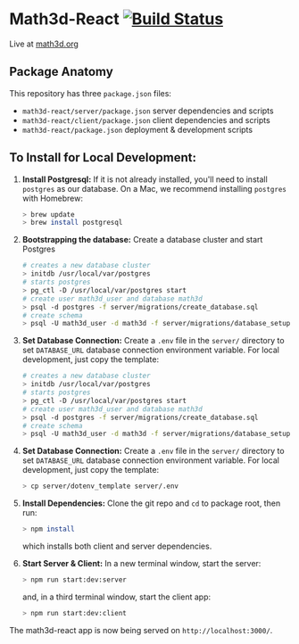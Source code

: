 # Math3d-React [![Build Status](https://travis-ci.com/ChristopherChudzicki/math3d-react.svg?branch=master)](https://travis-ci.com/ChristopherChudzicki/math3d-react)

Live at [math3d.org](https://www.math3d.org)

## Package Anatomy

This repository has three `package.json` files:

- `math3d-react/server/package.json` server dependencies and scripts
- `math3d-react/client/package.json` client dependencies and scripts
- `math3d-react/package.json` deployment & development scripts


## To Install for Local Development:

1. **Install Postgresql:** If it is not already installed, you'll need to install `postgres` as our database. On a Mac, we recommend installing `postgres` with Homebrew:

    ```bash
    > brew update
    > brew install postgresql
    ```

1. **Bootstrapping the database:** Create a database cluster and start Postgres 

    ```bash
    # creates a new database cluster
    > initdb /usr/local/var/postgres
    # starts postgres
    > pg_ctl -D /usr/local/var/postgres start
    # create user math3d_user and database math3d
    > psql -d postgres -f server/migrations/create_database.sql
    # create schema
    > psql -U math3d_user -d math3d -f server/migrations/database_setup.sql
    ```

1. **Set Database Connection:** Create a `.env` file in the `server/` directory to set `DATABASE_URL` database connection environment variable. For local development, just copy the template:

    ```bash
    # creates a new database cluster
    > initdb /usr/local/var/postgres
    # starts postgres
    > pg_ctl -D /usr/local/var/postgres start
    # create user math3d_user and database math3d
    > psql -d postgres -f server/migrations/create_database.sql
    # create schema
    > psql -U math3d_user -d math3d -f server/migrations/database_setup.sql
    ```

1. **Set Database Connection:** Create a `.env` file in the `server/` directory to set `DATABASE_URL` database connection environment variable. For local development, just copy the template:

    ```bash
    > cp server/dotenv_template server/.env
    ```

1. **Install Dependencies:** Clone the git repo and `cd` to package root, then run:

    ```bash
    > npm install
    ```

    which installs both client and server dependencies.


1. **Start Server & Client:** In a new terminal window, start the server:

    ```bash
    > npm run start:dev:server
    ```

    and, in a third terminal window, start the client app:

    ```bash
    > npm run start:dev:client
    ```

The math3d-react app is now being served on `http://localhost:3000/`.
